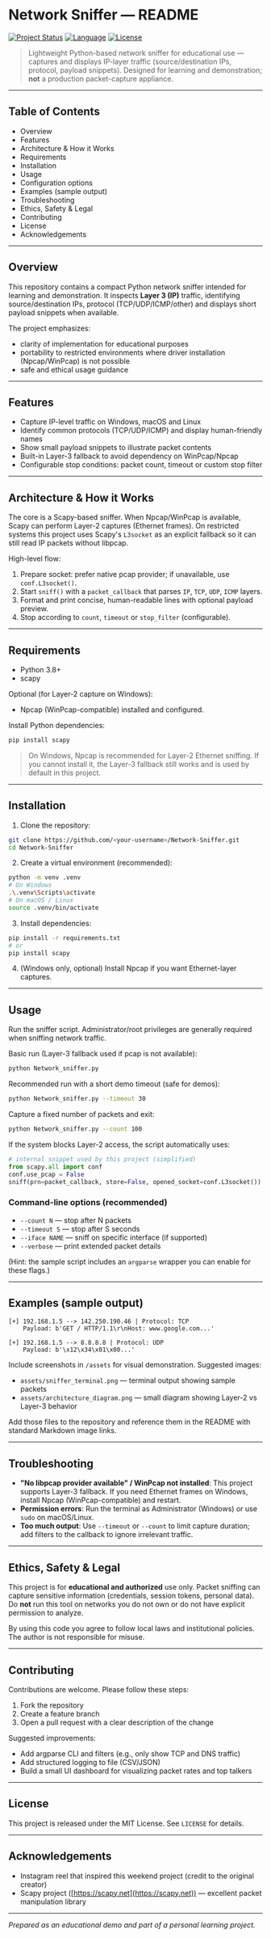 # Network Sniffer — README

[![Project Status](https://img.shields.io/badge/status-experimental-yellow)](https://github.com/)
[![Language](https://img.shields.io/badge/language-Python-blue)](https://www.python.org/)
[![License](https://img.shields.io/badge/license-MIT-green)](LICENSE)

> Lightweight Python-based network sniffer for educational use — captures and displays IP-layer traffic (source/destination IPs, protocol, payload snippets). Designed for learning and demonstration; **not** a production packet-capture appliance.

---

## Table of Contents

* Overview
* Features
* Architecture & How it Works
* Requirements
* Installation
* Usage
* Configuration options
* Examples (sample output)
* Troubleshooting
* Ethics, Safety & Legal
* Contributing
* License
* Acknowledgements

---

## Overview

This repository contains a compact Python network sniffer intended for learning and demonstration. It inspects **Layer 3 (IP)** traffic, identifying source/destination IPs, protocol (TCP/UDP/ICMP/other) and displays short payload snippets when available.

The project emphasizes:

* clarity of implementation for educational purposes
* portability to restricted environments where driver installation (Npcap/WinPcap) is not possible
* safe and ethical usage guidance

---

## Features

* Capture IP-level traffic on Windows, macOS and Linux
* Identify common protocols (TCP/UDP/ICMP) and display human-friendly names
* Show small payload snippets to illustrate packet contents
* Built-in Layer-3 fallback to avoid dependency on WinPcap/Npcap
* Configurable stop conditions: packet count, timeout or custom stop filter

---

## Architecture & How it Works

The core is a Scapy-based sniffer. When Npcap/WinPcap is available, Scapy can perform Layer-2 captures (Ethernet frames). On restricted systems this project uses Scapy's `L3socket` as an explicit fallback so it can still read IP packets without libpcap.

High-level flow:

1. Prepare socket: prefer native pcap provider; if unavailable, use `conf.L3socket()`.
2. Start `sniff()` with a `packet_callback` that parses `IP`, `TCP`, `UDP`, `ICMP` layers.
3. Format and print concise, human-readable lines with optional payload preview.
4. Stop according to `count`, `timeout` or `stop_filter` (configurable).

---

## Requirements

* Python 3.8+
* scapy

Optional (for Layer-2 capture on Windows):

* Npcap (WinPcap-compatible) installed and configured.

Install Python dependencies:

```bash
pip install scapy
```

> On Windows, Npcap is recommended for Layer-2 Ethernet sniffing. If you cannot install it, the Layer-3 fallback still works and is used by default in this project.

---

## Installation

1. Clone the repository:

```bash
git clone https://github.com/<your-username>/Network-Sniffer.git
cd Network-Sniffer
```

2. Create a virtual environment (recommended):

```bash
python -m venv .venv
# On Windows
.\.venv\Scripts\activate
# On macOS / Linux
source .venv/bin/activate
```

3. Install dependencies:

```bash
pip install -r requirements.txt
# or
pip install scapy
```

4. (Windows only, optional) Install Npcap if you want Ethernet-layer captures.

---

## Usage

Run the sniffer script. Administrator/root privileges are generally required when sniffing network traffic.

Basic run (Layer-3 fallback used if pcap is not available):

```bash
python Network_sniffer.py
```

Recommended run with a short demo timeout (safe for demos):

```bash
python Network_sniffer.py --timeout 30
```

Capture a fixed number of packets and exit:

```bash
python Network_sniffer.py --count 100
```

If the system blocks Layer-2 access, the script automatically uses:

```python
# internal snippet used by this project (simplified)
from scapy.all import conf
conf.use_pcap = False
sniff(prn=packet_callback, store=False, opened_socket=conf.L3socket())
```

### Command-line options (recommended)

* `--count N` — stop after N packets
* `--timeout S` — stop after S seconds
* `--iface NAME` — sniff on specific interface (if supported)
* `--verbose` — print extended packet details

(Hint: the sample script includes an `argparse` wrapper you can enable for these flags.)

---

## Examples (sample output)

```
[+] 192.168.1.5 --> 142.250.190.46 | Protocol: TCP
    Payload: b'GET / HTTP/1.1\r\nHost: www.google.com...'

[+] 192.168.1.5 --> 8.8.8.8 | Protocol: UDP
    Payload: b'\x12\x34\x01\x00...'
```

Include screenshots in `/assets` for visual demonstration. Suggested images:

* `assets/sniffer_terminal.png` — terminal output showing sample packets
* `assets/architecture_diagram.png` — small diagram showing Layer-2 vs Layer-3 behavior

Add those files to the repository and reference them in the README with standard Markdown image links.

---

## Troubleshooting

* **"No libpcap provider available" / WinPcap not installed**: This project supports Layer-3 fallback. If you need Ethernet frames on Windows, install Npcap (WinPcap-compatible) and restart.
* **Permission errors**: Run the terminal as Administrator (Windows) or use `sudo` on macOS/Linux.
* **Too much output**: Use `--timeout` or `--count` to limit capture duration; add filters to the callback to ignore irrelevant traffic.

---

## Ethics, Safety & Legal

This project is for **educational and authorized** use only. Packet sniffing can capture sensitive information (credentials, session tokens, personal data). Do **not** run this tool on networks you do not own or do not have explicit permission to analyze.

By using this code you agree to follow local laws and institutional policies. The author is not responsible for misuse.

---

## Contributing

Contributions are welcome. Please follow these steps:

1. Fork the repository
2. Create a feature branch
3. Open a pull request with a clear description of the change

Suggested improvements:

* Add argparse CLI and filters (e.g., only show TCP and DNS traffic)
* Add structured logging to file (CSV/JSON)
* Build a small UI dashboard for visualizing packet rates and top talkers

---

## License

This project is released under the MIT License. See `LICENSE` for details.

---

## Acknowledgements

* Instagram reel that inspired this weekend project (credit to the original creator)
* Scapy project ([https://scapy.net](https://scapy.net)) — excellent packet manipulation library

---

*Prepared as an educational demo and part of a personal learning project.*
